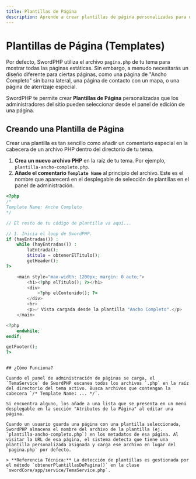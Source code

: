 ```yaml
---
title: Plantillas de Página
description: Aprende a crear plantillas de página personalizadas para dar diseños únicos a páginas específicas en tu sitio SwordPHP.
---
```


# Plantillas de Página (Templates)

Por defecto, SwordPHP utiliza el archivo `pagina.php` de tu tema para mostrar todas las páginas estáticas. Sin embargo, a menudo necesitarás un diseño diferente para ciertas páginas, como una página de "Ancho Completo" sin barra lateral, una página de contacto con un mapa, o una página de aterrizaje especial.

SwordPHP te permite crear **Plantillas de Página** personalizadas que los administradores del sitio pueden seleccionar desde el panel de edición de una página.

## Creando una Plantilla de Página

Crear una plantilla es tan sencillo como añadir un comentario especial en la cabecera de un archivo PHP dentro del directorio de tu tema.

1.  **Crea un nuevo archivo PHP** en la raíz de tu tema. Por ejemplo, `plantilla-ancho-completo.php`.
2.  **Añade el comentario `Template Name`** al principio del archivo. Este es el nombre que aparecerá en el desplegable de selección de plantillas en el panel de administración.

```php
<?php
/*
Template Name: Ancho Completo
*/

// El resto de tu código de plantilla va aquí...

// 1. Inicia el loop de SwordPHP.
if (hayEntradas()) :
    while (hayEntradas()) :
        laEntrada();
        $titulo = obtenerElTitulo();
        getHeader();
?>

    <main style="max-width: 1200px; margin: 0 auto;">
        <h1><?php elTitulo(); ?></h1>
        <div>
            <?php elContenido(); ?>
        </div>
        <hr>
        <p>✅ Vista cargada desde la plantilla "Ancho Completo".</p>
    </main>

<?php
    endwhile;
endif;

getFooter();
?>
```
````

## ¿Cómo Funciona?

Cuando el panel de administración de páginas se carga, el `TemaService` de SwordPHP escanea todos los archivos `.php` en la raíz del directorio del tema activo. Busca archivos que contengan la cabecera `/* Template Name: ... */`.

Si encuentra alguno, los añade a una lista que se presenta en un menú desplegable en la sección "Atributos de la Página" al editar una página.

Cuando un usuario guarda una página con una plantilla seleccionada, SwordPHP almacena el nombre del archivo de la plantilla (ej. `plantilla-ancho-completo.php`) en los metadatos de esa página. Al visitar la URL de esa página, el sistema detecta que tiene una plantilla personalizada asignada y carga ese archivo en lugar del `pagina.php` por defecto.

> **Referencia Técnica:** La detección de plantillas es gestionada por el método `obtenerPlantillasDePagina()` en la clase `swordCore/app/service/TemaService.php`.




